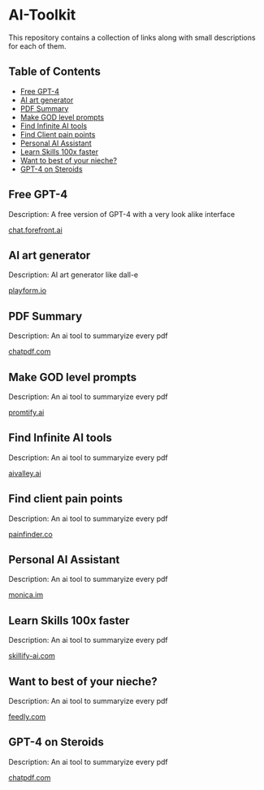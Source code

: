 # AI-Toolkit
This repository contains a collection of links along with small descriptions for each of them.

## Table of Contents

- [Free GPT-4](#Free-GPT-4)
- [AI art generator](#AI-art-generator)
- [PDF Summary](#PDF-Summary)
- [Make GOD level prompts](#Make-GOD-level-prompts)
- [Find Infinite AI tools](#PDF-Summary)
- [Find Client pain points](#Find-client-pain-points)
- [Personal AI Assistant](#Personal-AI-Assistant)
- [Learn Skills 100x faster](#Learn-Skills-100x-faster)
- [Want to best of your nieche?](#Want-to-best-of-your-nieche?)
- [GPT-4 on Steroids](#GPT-4-on-Steroids)

## Free GPT-4

Description: A free version of GPT-4 with a very look alike interface

[chat.forefront.ai](https://chat.forefront.ai/)

## AI art generator

Description: AI art generator like dall-e

[playform.io](https://www.playform.io/)

## PDF Summary

Description: An ai tool to summaryize every pdf

[chatpdf.com](https://www.chatpdf.com/)

## Make GOD level prompts

Description: An ai tool to summaryize every pdf

[promtify.ai](https://www.promtify.ai/)

## Find Infinite AI tools

Description: An ai tool to summaryize every pdf

[aivalley.ai](https://aivalley.ai/)

## Find client pain points

Description: An ai tool to summaryize every pdf

[painfinder.co](https://www.painfinder.co/)

## Personal AI Assistant

Description: An ai tool to summaryize every pdf

[monica.im](https://monica.im/)

## Learn Skills 100x faster

Description: An ai tool to summaryize every pdf

[skillify-ai.com](https://www.skillify-ai.com/)

## Want to best of your nieche?

Description: An ai tool to summaryize every pdf

[feedly.com](https://feedly.com/)

## GPT-4 on Steroids

Description: An ai tool to summaryize every pdf

[chatpdf.com](https://www.chatpdf.com/)
